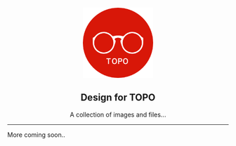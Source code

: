 <p align="center">   
  <img width="160" height="160" src="images/circle/circle_small.png">
</p>

<h2 align="center">Design for TOPO </h2>

<p align="center">
  A collection of images and files...
<p>

* * *

More coming soon..
